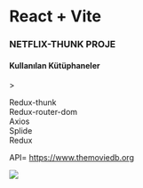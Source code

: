 # React + Vite

<h3>NETFLIX-THUNK PROJE</h3>

<h4>Kullanılan Kütüphaneler</h4>>

<p>Redux-thunk </br>
   Redux-router-dom</br>
   Axios</br>
   Splide</br>
   Redux</br>

API= https://www.themoviedb.org </br>

</p>

![](./src/asset/netflixthunk.gif)
